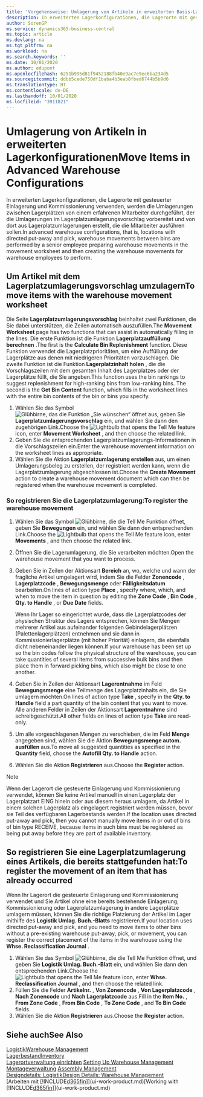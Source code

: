 ```yaml
---
title: 'Vorgehensweise: Umlagerung von Artikeln in erweiterten Basis-Lagerkonfigurationen | Microsoft Docs'
description: In erweiterten Lagerkonfigurationen, die Lagerorte mit gesteuerter Einlagerung und Kommissionierung verwenden, werden die Umlagerungen zwischen Lagerplätzen von einem erfahrenen Mitarbeiter durchgeführt, der die Umlagerungen im Lagerplatzumlagerungsvorschlag vorbereitet und von dort aus Lagerplatzumlagerungen erstellt, die die Mitarbeiter ausführen sollen.
author: SorenGP
ms.service: dynamics365-business-central
ms.topic: article
ms.devlang: na
ms.tgt_pltfrm: na
ms.workload: na
ms.search.keywords: ''
ms.date: 10/01/2020
ms.author: edupont
ms.openlocfilehash: 6251b995d81f9452188fb40e9ac7e9ec6ba234d5
ms.sourcegitcommit: ddbb5cede750df1baba4b3eab8fbed6744b5b9d6
ms.translationtype: HT
ms.contentlocale: de-DE
ms.lasthandoff: 10/01/2020
ms.locfileid: "3911821"
---
```

# <a name="move-items-in-advanced-warehouse-configurations"></a><span data-ttu-id="7931e-103">Umlagerung von Artikeln in erweiterten Lagerkonfigurationen</span><span class="sxs-lookup"><span data-stu-id="7931e-103">Move Items in Advanced Warehouse Configurations</span></span>
<span data-ttu-id="7931e-104">In erweiterten Lagerkonfigurationen, die Lagerorte mit gesteuerter Einlagerung und Kommissionierung verwenden, werden die Umlagerungen zwischen Lagerplätzen von einem erfahrenen Mitarbeiter durchgeführt, der die Umlagerungen im Lagerplatzumlagerungsvorschlag vorbereitet und von dort aus Lagerplatzumlagerungen erstellt, die die Mitarbeiter ausführen sollen.</span><span class="sxs-lookup"><span data-stu-id="7931e-104">In advanced warehouse configurations, that is, locations with directed put-away and pick, warehouse movements between bins are performed by a senior employee preparing warehouse movements in the movement worksheet and then creating the warehouse movements for warehouse employees to perform.</span></span>  

## <a name="to-move-items-with-the-warehouse-movement-worksheet"></a><span data-ttu-id="7931e-105">Um Artikel mit dem Lagerplatzumlagerungsvorschlag umzulagern</span><span class="sxs-lookup"><span data-stu-id="7931e-105">To move items with the warehouse movement worksheet</span></span>
<span data-ttu-id="7931e-106">Die Seite **Lagerplatzumlagerungsvorschlag** beinhaltet zwei Funktionen, die Sie dabei unterstützen, die Zeilen automatisch auszufüllen.</span><span class="sxs-lookup"><span data-stu-id="7931e-106">The **Movement Worksheet** page has two functions that can assist in automatically filling in the lines.</span></span> <span data-ttu-id="7931e-107">Die erste Funktion ist die Funktion **Lagerplatzauffüllung berechnen** .</span><span class="sxs-lookup"><span data-stu-id="7931e-107">The first is the **Calculate Bin Replenishment** function.</span></span> <span data-ttu-id="7931e-108">Diese Funktion verwendet die Lagerplatzprioritäten, um eine Auffüllung der Lagerplätze aus denen mit niedrigeren Prioritäten vorzuschlagen. Die zweite Funktion ist die Funktion **Lagerplatzinhalt holen** , die die Vorschlagszeilen mit dem gesamten Inhalt des Lagerplatzes oder der Lagerplätze füllt, die Sie angeben.</span><span class="sxs-lookup"><span data-stu-id="7931e-108">This function uses the bin rankings to suggest replenishment for high-ranking bins from low-ranking bins. The second is the **Get Bin Content** function, which fills in the worksheet lines with the entire bin contents of the bin or bins you specify.</span></span>

1.  <span data-ttu-id="7931e-109">Wählen Sie das Symbol ![Glühbirne, das die Funktion „Sie wünschen“ öffnet](media/ui-search/search_small.png "Was möchten Sie tun?") aus, geben Sie **Lagerplatzumlagerungsvorschlag** ein, und wählen Sie dann den zugehörigen Link.</span><span class="sxs-lookup"><span data-stu-id="7931e-109">Choose the ![Lightbulb that opens the Tell Me feature](media/ui-search/search_small.png "Tell me what you want to do") icon, enter **Movement Worksheet** , and then choose the related link.</span></span>  
2.  <span data-ttu-id="7931e-110">Geben Sie die entsprechenden Lagerplatzumlagerungs-Informationen in die Vorschlagszeilen ein.</span><span class="sxs-lookup"><span data-stu-id="7931e-110">Enter the warehouse movement information on the worksheet lines as appropriate.</span></span>  
3. <span data-ttu-id="7931e-111">Wählen Sie die Aktion **Lagerplatzumlagerung erstellen** aus, um einen Umlagerungsbeleg zu erstellen, der registriert werden kann, wenn die Lagerplatzumlagerung abgeschlossen ist.</span><span class="sxs-lookup"><span data-stu-id="7931e-111">Choose the **Create Movement** action to create a warehouse movement document which can then be registered when the warehouse movement is completed.</span></span>  

### <a name="to-register-the-warehouse-movement"></a><span data-ttu-id="7931e-112">So registrieren Sie die Lagerplatzumlagerung:</span><span class="sxs-lookup"><span data-stu-id="7931e-112">To register the warehouse movement</span></span>  
1.  <span data-ttu-id="7931e-113">Wählen Sie das Symbol ![Glühbirne, die die Tell Me Funktion öffnet](media/ui-search/search_small.png "Was möchten Sie tun?"), geben Sie **Bewegungen** ein, und wählen Sie dann den entsprechenden Link.</span><span class="sxs-lookup"><span data-stu-id="7931e-113">Choose the ![Lightbulb that opens the Tell Me feature](media/ui-search/search_small.png "Tell me what you want to do") icon, enter **Movements** , and then choose the related link.</span></span>  
2.  <span data-ttu-id="7931e-114">Öffnen Sie die Lagerumlagerung, die Sie verarbeiten möchten.</span><span class="sxs-lookup"><span data-stu-id="7931e-114">Open the warehouse movement that you want to process.</span></span>  
3.  <span data-ttu-id="7931e-115">Geben Sie in Zeilen der Aktionsart **Bereich** an, wo, welche und wann der fragliche Artikel umgelagert wird, indem Sie die Felder **Zonencode** , **Lagerplatzcode** , **Bewegungsmenge** oder **Fälligkeitsdatum** bearbeiten.</span><span class="sxs-lookup"><span data-stu-id="7931e-115">On lines of action type **Place** , specify where, which, and when to move the item in question by editing the **Zone Code** , **Bin Code** , **Qty. to Handle** , or **Due Date** fields.</span></span>  

    <span data-ttu-id="7931e-116">Wenn Ihr Lager so eingerichtet wurde, dass die Lagerplatzcodes der physischen Struktur des Lagers entsprechen, können Sie Mengen mehrerer Artikel aus aufeinander folgenden Gebindelagerplätzen (Palettenlagerplätzen) entnehmen und sie dann in Kommissionierlagerplätze (mit hoher Priorität) einlagern, die ebenfalls dicht nebeneinander liegen können.</span><span class="sxs-lookup"><span data-stu-id="7931e-116">If your warehouse has been set up so the bin codes follow the physical structure of the warehouse, you can take quantities of several items from successive bulk bins and then place them in forward picking bins, which also might be close to one another.</span></span>  
4.  <span data-ttu-id="7931e-117">Geben Sie in Zeilen der Aktionsart **Lagerentnahme** im Feld **Bewegungsmenge** eine Teilmenge des Lagerplatzinhalts ein, die Sie umlagern möchten.</span><span class="sxs-lookup"><span data-stu-id="7931e-117">On lines of action type **Take** , specify in the **Qty. to Handle** field a part quantity of the bin content that you want to move.</span></span> <span data-ttu-id="7931e-118">Alle anderen Felder in Zeilen der Aktionsart **Lagerentnahme** sind schreibgeschützt.</span><span class="sxs-lookup"><span data-stu-id="7931e-118">All other fields on lines of action type **Take** are read-only.</span></span>  
5.  <span data-ttu-id="7931e-119">Um alle vorgeschlagenen Mengen zu verschieben, die im Feld **Menge** angegeben sind, wählen Sie die Aktion **Bewegungsmenge autom. ausfüllen** aus.</span><span class="sxs-lookup"><span data-stu-id="7931e-119">To move all suggested quantities as specified in the **Quantity** field, choose the **Autofill Qty. to Handle** action.</span></span>  
6. <span data-ttu-id="7931e-120">Wählen Sie die Aktion **Registrieren** aus.</span><span class="sxs-lookup"><span data-stu-id="7931e-120">Choose the **Register** action.</span></span>  

> [!NOTE]  
>  <span data-ttu-id="7931e-121">Wenn der Lagerort die gesteuerte Einlagerung und Kommissionierung verwendet, können Sie keine Artikel manuell in einen Lagerplatz der Lagerplatzart EING hinein oder aus diesem heraus umlagern, da Artikel in einem solchen Lagerplatz als eingelagert registriert werden müssen, bevor sie Teil des verfügbaren Lagerbestands werden.</span><span class="sxs-lookup"><span data-stu-id="7931e-121">If the location uses directed put-away and pick, then you cannot manually move items in or out of bins of bin type RECEIVE, because items in such bins must be registered as being put away before they are part of available inventory.</span></span>

## <a name="to-register-the-movement-of-an-item-that-has-already-occurred"></a><span data-ttu-id="7931e-122">So registrieren Sie eine Lagerplatzumlagerung eines Artikels, die bereits stattgefunden hat:</span><span class="sxs-lookup"><span data-stu-id="7931e-122">To register the movement of an item that has already occurred</span></span>  
<span data-ttu-id="7931e-123">Wenn Ihr Lagerort die gesteuerte Einlagerung und Kommissionierung verwendet und Sie Artikel ohne eine bereits bestehende Einlagerung, Kommissionierung oder Lagerplatzumlagerung in andere Lagerplätze umlagern müssen, können Sie die richtige Platzierung der Artikel im Lager mithilfe des **Logistik Umlag. Buch.-Blatts** registrieren.</span><span class="sxs-lookup"><span data-stu-id="7931e-123">If your location uses directed put-away and pick, and you need to move items to other bins without a pre-existing warehouse put-away, pick, or movement, you can register the correct placement of the items in the warehouse using the **Whse. Reclassification Journal** .</span></span>

1.  <span data-ttu-id="7931e-124">Wählen Sie das Symbol ![Glühbirne, die die Tell Me Funktion öffnet](media/ui-search/search_small.png "Was möchten Sie tun?"), und geben Sie **Logistik Umlag. Buch.-Blatt** ein, und wählen Sie dann den entsprechenden Link.</span><span class="sxs-lookup"><span data-stu-id="7931e-124">Choose the ![Lightbulb that opens the Tell Me feature](media/ui-search/search_small.png "Tell me what you want to do") icon, enter **Whse. Reclassification Journal** , and then choose the related link.</span></span>  
2.  <span data-ttu-id="7931e-125">Füllen Sie die Felder **Artikelnr.** , **Von Zonencode** , **Von Lagerplatzcode** , **Nach Zonencode** und **Nach Lagerplatzcode** aus.</span><span class="sxs-lookup"><span data-stu-id="7931e-125">Fill in the **Item No.** , **From Zone Code** , **From Bin Code** , **To Zone Code** , and **To Bin Code** fields.</span></span>  
3.  <span data-ttu-id="7931e-126">Wählen Sie die Aktion **Registrieren** aus.</span><span class="sxs-lookup"><span data-stu-id="7931e-126">Choose the **Register** action.</span></span>  

## <a name="see-also"></a><span data-ttu-id="7931e-127">Siehe auch</span><span class="sxs-lookup"><span data-stu-id="7931e-127">See Also</span></span>  
[<span data-ttu-id="7931e-128">Logistik</span><span class="sxs-lookup"><span data-stu-id="7931e-128">Warehouse Management</span></span>](warehouse-manage-warehouse.md)  
[<span data-ttu-id="7931e-129">Lagerbestand</span><span class="sxs-lookup"><span data-stu-id="7931e-129">Inventory</span></span>](inventory-manage-inventory.md)  
<span data-ttu-id="7931e-130">[Lagerortverwaltung einrichten](warehouse-setup-warehouse.md)   </span><span class="sxs-lookup"><span data-stu-id="7931e-130">[Setting Up Warehouse Management](warehouse-setup-warehouse.md)   </span></span>  
<span data-ttu-id="7931e-131">[Montageverwaltung](assembly-assemble-items.md)  </span><span class="sxs-lookup"><span data-stu-id="7931e-131">[Assembly Management](assembly-assemble-items.md)  </span></span>  
[<span data-ttu-id="7931e-132">Designdetails: Logistik</span><span class="sxs-lookup"><span data-stu-id="7931e-132">Design Details: Warehouse Management</span></span>](design-details-warehouse-management.md)  
<span data-ttu-id="7931e-133">[Arbeiten mit [!INCLUDE[d365fin](includes/d365fin_md.md)]](ui-work-product.md)</span><span class="sxs-lookup"><span data-stu-id="7931e-133">[Working with [!INCLUDE[d365fin](includes/d365fin_md.md)]](ui-work-product.md)</span></span>
